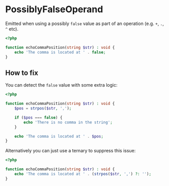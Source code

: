 # PossiblyFalseOperand

Emitted when using a possibly `false` value as part of an operation (e.g. `+`, `.`, `^` etc).

```php
<?php

function echoCommaPosition(string $str) : void {
    echo 'The comma is located at ' . false; 
}
```

## How to fix

You can detect the `false` value with some extra logic:

```php
<?php

function echoCommaPosition(string $str) : void {
    $pos = strpos($str, ',');

    if ($pos === false) {
        echo 'There is no comma in the string';
    }

    echo 'The comma is located at ' . $pos; 
}
```

Alternatively you can just use a ternary to suppress this issue:

```php
<?php

function echoCommaPosition(string $str) : void {
    echo 'The comma is located at ' . (strpos($str, ',') ?: ''); 
}
```
